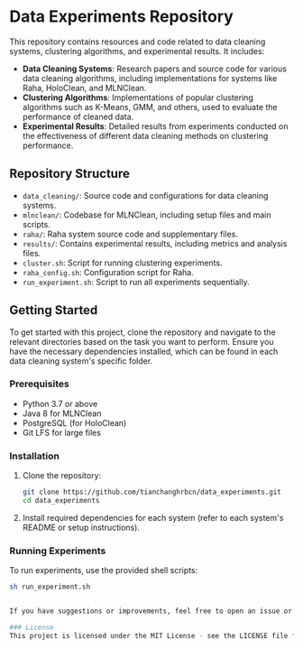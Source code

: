 # Data Experiments Repository

This repository contains resources and code related to data cleaning systems, clustering algorithms, and experimental results. It includes:

- **Data Cleaning Systems**: Research papers and source code for various data cleaning algorithms, including implementations for systems like Raha, HoloClean, and MLNClean.
- **Clustering Algorithms**: Implementations of popular clustering algorithms such as K-Means, GMM, and others, used to evaluate the performance of cleaned data.
- **Experimental Results**: Detailed results from experiments conducted on the effectiveness of different data cleaning methods on clustering performance.

## Repository Structure

- `data_cleaning/`: Source code and configurations for data cleaning systems.
- `mlnclean/`: Codebase for MLNClean, including setup files and main scripts.
- `raha/`: Raha system source code and supplementary files.
- `results/`: Contains experimental results, including metrics and analysis files.
- `cluster.sh`: Script for running clustering experiments.
- `raha_config.sh`: Configuration script for Raha.
- `run_experiment.sh`: Script to run all experiments sequentially.

## Getting Started

To get started with this project, clone the repository and navigate to the relevant directories based on the task you want to perform. Ensure you have the necessary dependencies installed, which can be found in each data cleaning system's specific folder.

### Prerequisites

- Python 3.7 or above
- Java 8 for MLNClean
- PostgreSQL (for HoloClean)
- Git LFS for large files

### Installation

1. Clone the repository:
   ```bash
   git clone https://github.com/tianchanghrbcn/data_experiments.git
   cd data_experiments
   ```
2. Install required dependencies for each system (refer to each system's README or setup instructions).

### Running Experiments
To run experiments, use the provided shell scripts:
  ```bash
  sh run_experiment.sh


If you have suggestions or improvements, feel free to open an issue or submit a pull reques

### License
This project is licensed under the MIT License - see the LICENSE file for details.

